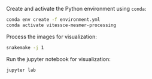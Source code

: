
Create and activate the Python environment using `conda`:

```sh
conda env create -f environment.yml
conda activate vitessce-mesmer-processing
```

Process the images for visualization:

```sh
snakemake -j 1
```

Run the jupyter notebook for visualization:

```sh
jupyter lab
```
